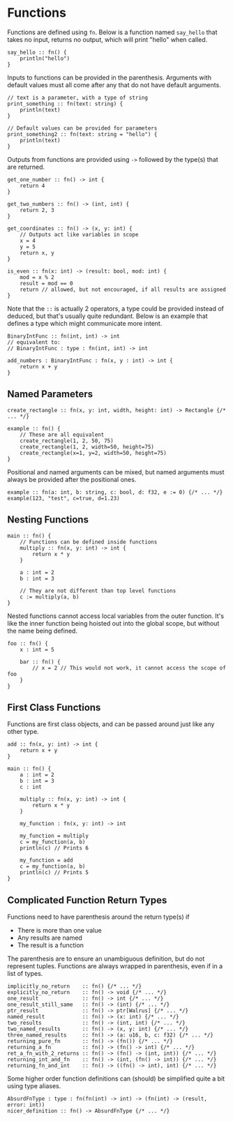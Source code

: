 # Functions

Functions are defined using `fn`. Below is a function named `say_hello` that takes no input, returns no output, which will print "hello" when called.

```
say_hello :: fn() {
    println("hello")
}
```

Inputs to functions can be provided in the parenthesis. Arguments with default values must all come after any that do not have default arguments.

```
// text is a parameter, with a type of string
print_something :: fn(text: string) {
    println(text)
}

// Default values can be provided for parameters
print_something2 :: fn(text: string = "hello") {
    println(text)
}
```

Outputs from functions are provided using `->` followed by the type(s) that are returned.

```
get_one_number :: fn() -> int {
    return 4
}

get_two_numbers :: fn() -> (int, int) {
    return 2, 3
}

get_coordinates :: fn() -> (x, y: int) {
    // Outputs act like variables in scope
    x = 4
    y = 5
    return x, y
}

is_even :: fn(x: int) -> (result: bool, mod: int) {
    mod = x % 2
    result = mod == 0
    return // allowed, but not encouraged, if all results are assigned
}
```

Note that the `::` is actually 2 operators, a type could be provided instead of deduced, but that's usually quite redundant.
Below is an example that defines a type which might communicate more intent.

```
BinaryIntFunc :: fn(int, int) -> int
// equivalent to:
// BinaryIntFunc : type : fn(int, int) -> int

add_numbers : BinaryIntFunc : fn(x, y : int) -> int {
    return x + y
}
```

## Named Parameters

```
create_rectangle :: fn(x, y: int, width, height: int) -> Rectangle {/* ... */}

example :: fn() {
    // These are all equivalent
    create_rectangle(1, 2, 50, 75)
    create_rectangle(1, 2, width=50, height=75)
    create_rectangle(x=1, y=2, width=50, height=75)
}
```

Positional and named arguments can be mixed, but named arguments must always be provided after the positional ones.

```
example :: fn(a: int, b: string, c: bool, d: f32, e := 0) {/* ... */}
example(123, "test", c=true, d=1.23)
```

## Nesting Functions

```
main :: fn() {
    // Functions can be defined inside functions
    multiply :: fn(x, y: int) -> int {
        return x * y
    }

    a : int = 2
    b : int = 3

    // They are not different than top level functions
    c := multiply(a, b)
}
```

Nested functions cannot access local variables from the outer function.
It's like the inner function being hoisted out into the global scope, but without the name being defined.

```
foo :: fn() {
    x : int = 5

    bar :: fn() {
        // x = 2 // This would not work, it cannot access the scope of foo
    }
}
```

## First Class Functions

Functions are first class objects, and can be passed around just like any other type.

```
add :: fn(x, y: int) -> int {
    return x + y
}

main :: fn() {
    a : int = 2
    b : int = 3
    c : int

    multiply :: fn(x, y: int) -> int {
        return x * y
    }

    my_function : fn(x, y: int) -> int

    my_function = multiply
    c = my_function(a, b)
    println(c) // Prints 6

    my_function = add
    c = my_function(a, b)
    println(c) // Prints 5
}
```

## Complicated Function Return Types

Functions need to have parenthesis around the return type(s) if

* There is more than one value
* Any results are named
* The result is a function

The parenthesis are to ensure an unambiguous definition, but do not represent tuples.
Functions are always wrapped in parenthesis, even if in a list of types.

```
implicitly_no_return    :: fn() {/* ... */}
explicitly_no_return    :: fn() -> void {/* ... */}
one_result              :: fn() -> int {/* ... */}
one_result_still_same   :: fn() -> (int) {/* ... */}
ptr_result              :: fn() -> ptr[Walrus] {/* ... */}
named_result            :: fn() -> (x: int) {/* ... */}
two_results             :: fn() -> (int, int) {/* ... */}
two_named_results       :: fn() -> (x, y: int) {/* ... */}
three_named_results     :: fn() -> (a: u16, b, c: f32) {/* ... */}
returning_pure_fn       :: fn() -> (fn()) {/* ... */}
returning_a_fn          :: fn() -> (fn() -> int) {/* ... */}
ret_a_fn_with_2_returns :: fn() -> (fn() -> (int, int)) {/* ... */}
returning_int_and_fn    :: fn() -> (int, (fn() -> int)) {/* ... */}
returning_fn_and_int    :: fn() -> ((fn() -> int), int) {/* ... */}
```

Some higher order function definitions can (should) be simplified quite a bit using type aliases.

```
AbsurdFnType : type : fn(fn(int) -> int) -> (fn(int) -> (result, error: int))
nicer_definition :: fn() -> AbsurdFnType {/* ... */}
```
